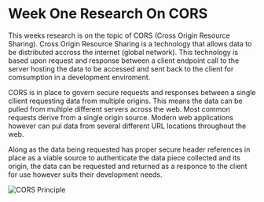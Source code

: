 # Week One Research On CORS

This weeks research is on the topic of CORS (Cross Origin Resource Sharing).
Cross Origin Resource Sharing is a technology that allows data to be distributed 
accross the internet (global network). This technology is based upon request and 
response between a client endpoint call to the server hosting the data to be 
accessed and sent back to the client for comsumption in a development enviroment.

CORS is in place to govern secure requests and responses between a single cllient
requesting data from multiple origins. This means the data can be pulled from
multiple different servers across the web. Most common requests derive from a single
origin source. Modern web applications however can pul data from several different URL 
locations throughout the web.

Along as the data being requested has proper secure header references in place as 
a viable source to authenticate the data piece collected and its origin, the data 
can be requested and returned as a responce to the client for use however suits 
their development needs.

![CORS Principle](/img/cors_principle.png)
